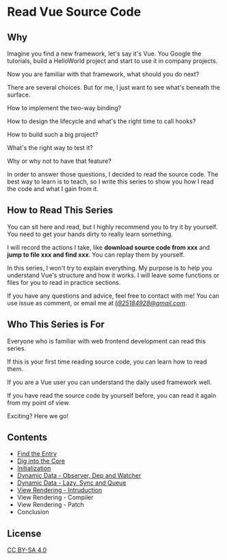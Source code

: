 # Read Vue Source Code

## Why

Imagine you find a new framework, let's say it's Vue. You Google the tutorials, build a HelloWorld project and start to use it in company projects.

Now you are familiar with that framework, what should you do next?

There are several choices. But for me, I just want to see what's beneath the surface.

How to implement the two-way binding?

How to design the lifecycle and what's the right time to call hooks?

How to build such a big project?

What's the right way to test it?

Why or why not to have that feature?

In order to answer those questions, I decided to read the source code. The best way to learn is to teach, so I write this series to show you how I read the code and what I gain from it.

## How to Read This Series

You can sit here and read, but I highly recommend you to try it by yourself. You need to get your hands dirty to really learn something.

I will record the actions I take, like **download source code from xxx** and **jump to file xxx and find xxx**. You can replay them by yourself.

In this series, I won't try to explain everything. My purpose is to help you understand Vue's structure and how it works. I will leave some functions or files for you to read in practice sections.

If you have any questions and advice, feel free to contact with me! You can use issue as comment, or email me at *lj925184928@gmail.com*.

## Who This Series is For

Everyone who is familiar with web frontend development can read this series. 

If this is your first time reading source code, you can learn how to read them. 

If you are a Vue user you can understand the daily used framework well. 

If you have read the source code by yourself before, you can read it again from my point of view.

Exciting? Here we go!

## Contents

- [Find the Entry](https://github.com/numbbbbb/read-vue-source-code/blob/master/01-find-the-entry.md)
- [Dig into the Core](https://github.com/numbbbbb/read-vue-source-code/blob/master/02-dig-into-the-core.md)
- [Initialization](https://github.com/numbbbbb/read-vue-source-code/blob/master/03-init-introduction.md)
- [Dynamic Data - Observer, Dep and Watcher](https://github.com/numbbbbb/read-vue-source-code/blob/master/04-dynamic-data-observer-dep-and-watcher.md)
- [Dynamic Data - Lazy, Sync and Queue](https://github.com/numbbbbb/read-vue-source-code/blob/master/05-dynamic-data-lazy-sync-and-queue.md)
- [View Rendering - Intruduction](https://github.com/numbbbbb/read-vue-source-code/blob/master/06-view-render-introduction.md)
- View Rendering - Compiler
- View Rendering - Patch
- Conclusion

## License

[CC BY-SA 4.0](https://creativecommons.org/licenses/by-sa/4.0/)

